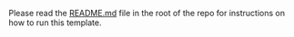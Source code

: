 Please read the [README.md](../README.md) file in the root of the repo for instructions on how to run this template.

